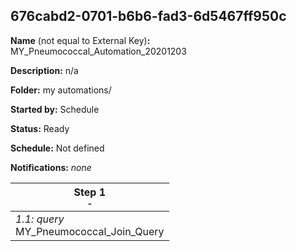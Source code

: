 ## 676cabd2-0701-b6b6-fad3-6d5467ff950c

**Name** (not equal to External Key)**:** MY_Pneumococcal_Automation_20201203

**Description:** n/a

**Folder:** my automations/

**Started by:** Schedule

**Status:** Ready

**Schedule:** Not defined

**Notifications:** _none_


| Step 1<br>_<small>-</small>_ |
| --- |
| _1.1: query_<br>MY_Pneumococcal_Join_Query |
